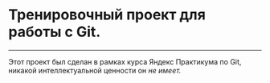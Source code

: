 # Тренировочный проект для работы с Git.

---

Этот проект был сделан в рамках курса Яндекс Практикума по Git, никакой интеллектуальной ценности он _не имеет._